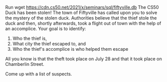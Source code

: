 Run wget https://cdn.cs50.net/2021/x/seminars/sql/fiftyville.db
The CS50 Duck has been stolen! The town of Fiftyville has called upon you to solve the mystery of the stolen duck. Authorities believe that the thief stole the duck and then, shortly afterwards, took a flight out of town with the help of an accomplice. Your goal is to identify:
1. Who the thief is,
2. What city the thief escaped to, and
3. Who the thief's accomplice is who helped them escape

All you know is that the theft took place on July 28
and that it took place on Chamberlin Street.

Come up with a list of suspects.
